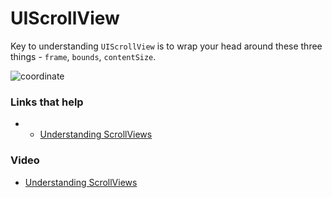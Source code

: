 # UIScrollView

Key to understanding `UIScrollView` is to wrap your head around these three things - `frame`, `bounds`, `contentSize`.

![coordinate](/images/coordinate.png)

### Links that help

- - [Understanding ScrollViews](https://oleb.net/blog/2014/04/understanding-uiscrollview/)


### Video

- [Understanding ScrollViews](https://www.youtube.com/watch?v=TYM65qxEQNs)

